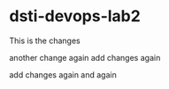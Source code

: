 # dsti-devops-lab2
This is the changes

another change again
add changes again

add changes again and again